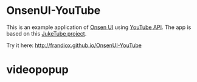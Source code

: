# OnsenUI-YouTube

This is an example application of [Onsen UI](http://onsen.io) using [YouTube API](https://developers.google.com/youtube/v3/).
The app is based on this [JukeTube project](http://jgthms.com/juketube/).

Try it here: http://frandiox.github.io/OnsenUI-YouTube
# videopopup
